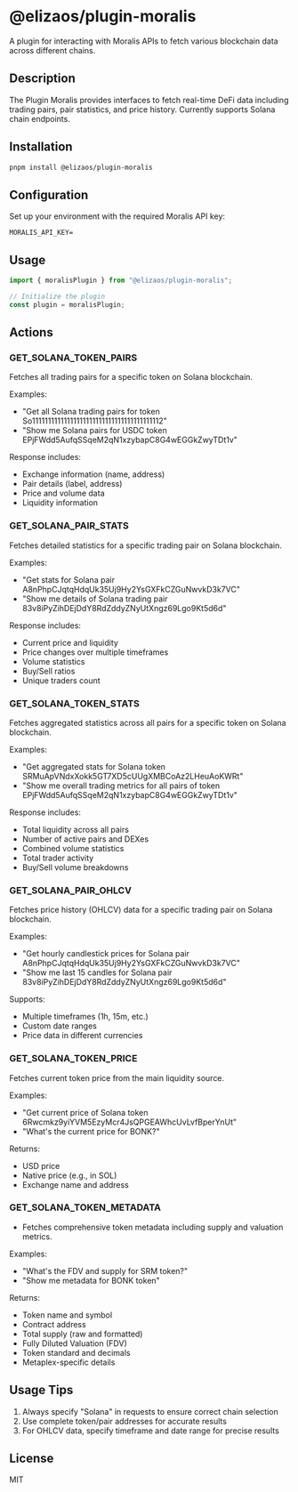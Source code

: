 # @elizaos/plugin-moralis

A plugin for interacting with Moralis APIs to fetch various blockchain data across different chains.

## Description

The Plugin Moralis provides interfaces to fetch real-time DeFi data including trading pairs, pair statistics, and price history. Currently supports Solana chain endpoints.

## Installation

```bash
pnpm install @elizaos/plugin-moralis
```

## Configuration

Set up your environment with the required Moralis API key:

```env
MORALIS_API_KEY=
```

## Usage

```typescript
import { moralisPlugin } from "@elizaos/plugin-moralis";

// Initialize the plugin
const plugin = moralisPlugin;
```

## Actions

### GET_SOLANA_TOKEN_PAIRS

Fetches all trading pairs for a specific token on Solana blockchain.

Examples:

- "Get all Solana trading pairs for token So11111111111111111111111111111111111111112"
- "Show me Solana pairs for USDC token EPjFWdd5AufqSSqeM2qN1xzybapC8G4wEGGkZwyTDt1v"

Response includes:

- Exchange information (name, address)
- Pair details (label, address)
- Price and volume data
- Liquidity information

### GET_SOLANA_PAIR_STATS

Fetches detailed statistics for a specific trading pair on Solana blockchain.

Examples:

- "Get stats for Solana pair A8nPhpCJqtqHdqUk35Uj9Hy2YsGXFkCZGuNwvkD3k7VC"
- "Show me details of Solana trading pair 83v8iPyZihDEjDdY8RdZddyZNyUtXngz69Lgo9Kt5d6d"

Response includes:

- Current price and liquidity
- Price changes over multiple timeframes
- Volume statistics
- Buy/Sell ratios
- Unique traders count

### GET_SOLANA_TOKEN_STATS

Fetches aggregated statistics across all pairs for a specific token on Solana blockchain.

Examples:

- "Get aggregated stats for Solana token SRMuApVNdxXokk5GT7XD5cUUgXMBCoAz2LHeuAoKWRt"
- "Show me overall trading metrics for all pairs of token EPjFWdd5AufqSSqeM2qN1xzybapC8G4wEGGkZwyTDt1v"

Response includes:

- Total liquidity across all pairs
- Number of active pairs and DEXes
- Combined volume statistics
- Total trader activity
- Buy/Sell volume breakdowns

### GET_SOLANA_PAIR_OHLCV

Fetches price history (OHLCV) data for a specific trading pair on Solana blockchain.

Examples:

- "Get hourly candlestick prices for Solana pair A8nPhpCJqtqHdqUk35Uj9Hy2YsGXFkCZGuNwvkD3k7VC"
- "Show me last 15 candles for Solana pair 83v8iPyZihDEjDdY8RdZddyZNyUtXngz69Lgo9Kt5d6d"

Supports:

- Multiple timeframes (1h, 15m, etc.)
- Custom date ranges
- Price data in different currencies

### GET_SOLANA_TOKEN_PRICE

Fetches current token price from the main liquidity source.

Examples:

- "Get current price of Solana token 6Rwcmkz9yiYVM5EzyMcr4JsQPGEAWhcUvLvfBperYnUt"
- "What's the current price for BONK?"

Returns:

- USD price
- Native price (e.g., in SOL)
- Exchange name and address

### GET_SOLANA_TOKEN_METADATA

- Fetches comprehensive token metadata including supply and valuation metrics.

Examples:

- "What's the FDV and supply for SRM token?"
- "Show me metadata for BONK token"

Returns:

- Token name and symbol
- Contract address
- Total supply (raw and formatted)
- Fully Diluted Valuation (FDV)
- Token standard and decimals
- Metaplex-specific details

## Usage Tips

1. Always specify "Solana" in requests to ensure correct chain selection
2. Use complete token/pair addresses for accurate results
3. For OHLCV data, specify timeframe and date range for precise results

## License

MIT
